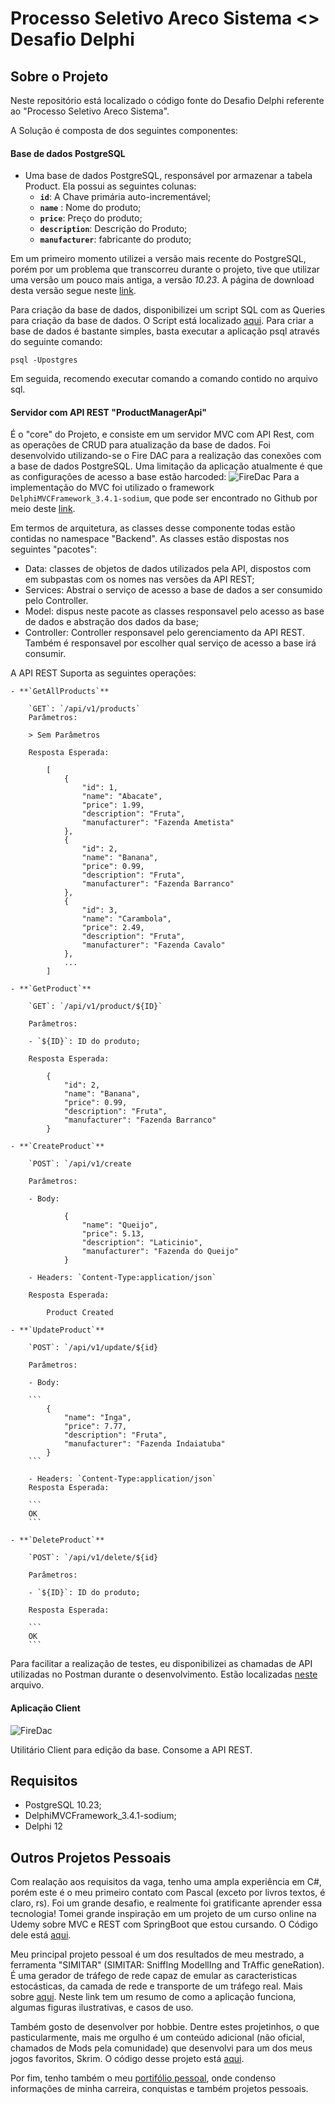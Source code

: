 # Processo Seletivo Areco Sistema <> Desafio Delphi

## Sobre o Projeto

Neste repositório está localizado o código fonte do Desafio Delphi referente ao "Processo Seletivo Areco Sistema".

A Solução é composta de dos seguintes componentes:

#### Base de dados PostgreSQL

- Uma base de dados PostgreSQL, responsável por armazenar a tabela Product. Ela possui as seguintes colunas:
	- **`id`**: A Chave primária auto-incrementável;
	- **`name`** : Nome do produto;
	- **`price`**: Preço do produto;
	- **`description`**: Descrição do Produto;
	- **`manufacturer`**: fabricante do produto;

Em um primeiro momento utilizei a versão mais recente do PostgreSQL, porém por um problema que transcorreu durante o projeto, tive que utilizar uma versão um pouco mais antiga, a versão *10.23*. A página de download desta versão segue neste [link](https://www.postgresql.org/ftp/source/v10.23/).

Para criação da base de dados, disponibilizei um script SQL com as Queries para criação da base de dados. O Script está localizado [aqui](./Docs/sql/product_db.sql). Para criar a base de dados é bastante simples, basta executar a aplicação psql através do seguinte comando:

```
psql -Upostgres
```

Em seguida, recomendo executar comando a comando contido no arquivo sql.


#### Servidor com API REST "ProductManagerApi"

É o "core" do Projeto, e consiste em um servidor MVC com API Rest, com as operações de CRUD para atualização da base de dados. Foi desenvolvido utilizando-se o Fire DAC para a realização das conexões com a base de dados PostgreSQL. Uma limitação da aplicação atualmente é que as configurações de acesso a base estão harcoded:
![FireDac](./Docs/images/fire-dac.jpg) 
Para a implementação do MVC foi utilizado o framework `DelphiMVCFramework_3.4.1-sodium`, que pode ser encontrado no Github por meio deste [link](https://github.com/danieleteti/delphimvcframework/releases/tag/v3.4.1-sodium).

Em termos de arquitetura, as classes desse componente todas estão contidas no namespace "Backend". As classes estão dispostas nos seguintes "pacotes":
- Data: classes de objetos de dados utilizados pela API, dispostos com em subpastas com os nomes nas versões da API REST;
- Services: Abstrai o serviço de acesso a base de dados a ser consumido pelo Controller.
- Model: dispus neste pacote as classes responsavel pelo acesso as base de dados e abstração dos dados da base; 
- Controller: Controller responsavel pelo gerenciamento da API REST. Também é responsavel por escolher qual serviço de acesso a base irá consumir. 


A API REST Suporta as seguintes operações:

	- **`GetAllProducts`**
	
		`GET`: `/api/v1/products`
		Parâmetros:

		> Sem Parâmetros

		Resposta Esperada:

```
		[
			{
				"id": 1,
				"name": "Abacate",
				"price": 1.99,
				"description": "Fruta",
				"manufacturer": "Fazenda Ametista"
			},
			{
				"id": 2,
				"name": "Banana",
				"price": 0.99,
				"description": "Fruta",
				"manufacturer": "Fazenda Barranco"
			},
			{
				"id": 3,
				"name": "Carambola",
				"price": 2.49,
				"description": "Fruta",
				"manufacturer": "Fazenda Cavalo"
			},
			...
		]
```


	- **`GetProduct`**

		`GET`: `/api/v1/product/${ID}`

		Parâmetros:

		- `${ID}`: ID do produto;

		Resposta Esperada:

```
		{
			"id": 2,
			"name": "Banana",
			"price": 0.99,
			"description": "Fruta",
			"manufacturer": "Fazenda Barranco"
		}
```

		
	- **`CreateProduct`**

		`POST`: `/api/v1/create

		Parâmetros:

		- Body:

```
			{
				"name": "Queijo",
				"price": 5.13,
				"description": "Laticinio",
				"manufacturer": "Fazenda do Queijo"
			}
```

		- Headers: `Content-Type:application/json`

		Resposta Esperada:

```
		Product Created
```

	- **`UpdateProduct`**
	
		`POST`: `/api/v1/update/${id}

		Parâmetros:

		- Body:

		```
			{
				"name": "Inga",
				"price": 7.77,
				"description": "Fruta",
				"manufacturer": "Fazenda Indaiatuba"
			}
		```

		- Headers: `Content-Type:application/json`
		Resposta Esperada:

		```
		OK
		```

	- **`DeleteProduct`**

		`POST`: `/api/v1/delete/${id}

		Parâmetros:

		- `${ID}`: ID do produto;

		Resposta Esperada:

		```
		OK
		```		

Para facilitar a realização de testes, eu disponibilizei as chamadas de API utilizadas no Postman durante o desenvolvimento. Estão localizadas [neste](./Docs/postman/Delphi.postman_collection.json) arquivo.

#### Aplicação Client

![FireDac](./Docs/images/client.jpg) 

Utilitário Client para edição da base. Consome a API REST.


## Requisitos

- PostgreSQL 10.23;
- DelphiMVCFramework_3.4.1-sodium;
- Delphi 12


## Outros Projetos Pessoais

Com realação aos requisitos da vaga, tenho uma ampla experiência em C#, porém este é o meu primeiro contato com Pascal (exceto por livros textos, é claro, rs). Foi um grande desafio, e realmente foi gratificante aprender essa tecnologia! Tomei grande inspiração em um projeto de um curso online na Udemy sobre MVC e REST com SpringBoot que estou cursando. O Código dele está [aqui](https://github.com/AndersonPaschoalon/Online-Courses/tree/master/Udemy/RestWithSpringBootAndJava/Src/RestWithSpringBoot).

Meu principal projeto pessoal é um dos resultados de meu mestrado, a ferramenta "SIMITAR" (SIMITAR: SniffIng ModellIng and TrAffic geneRation).
É uma gerador de tráfego de rede capaz de emular as caracteristicas estocásticas, da camada de rede e transporte de um tráfego real. Mais sobre [aqui](https://github.com/AndersonPaschoalon/Simitar/tree/master/SIMITAR). Neste link tem um resumo de como a aplicação funciona, algumas figuras ilustrativas, e casos de uso. 

Também gosto de desenvolver por hobbie. Dentre estes projetinhos, o que pasticularmente, mais me orgulho é um conteúdo adicional (não oficial, chamados de Mods pela comunidade) que desenvolvi para um dos meus jogos favoritos, Skrim. O código desse projeto está [aqui](https://github.com/AndersonPaschoalon/Skyrim-DSilHand).

Por fim, tenho também o meu [portifólio pessoal](https://andersonpaschoalon.github.io), onde condenso informações de minha carreira, conquistas e também projetos pessoais. 








